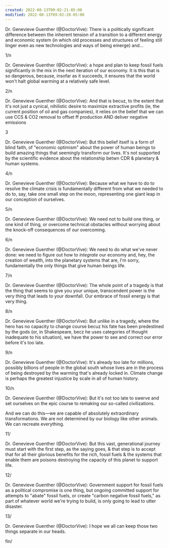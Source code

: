 ```yaml
---
created: 2022-08-13T09:02:21-05:00
modified: 2022-08-13T09:02:28-05:00
---
```


Dr. Genevieve Guenther (@DoctorVive): There is a politically significant difference between the inherent tension of a transition to a different energy and economic system (in which old processes and structures of feeling still linger even as new technologies and ways of being emerge) and...

1/n

Dr. Genevieve Guenther (@DoctorVive): a hope and plan to keep fossil fuels significantly in the mix in the next iteration of our economy. It is this that is so dangerous, because, insofar as it succeeds, it ensures that the world won't halt global warming at a relatively safe level. 

2/n

Dr. Genevieve Guenther (@DoctorVive): And that is becuz, to the extent that it's not just a cynical, nihilistic desire to maximize extractive profits (ie, the current position of oil and gas companies), it relies on the belief that we can use CCS & CO2 removal to offset ff production AND deliver negative emissions

3

Dr. Genevieve Guenther (@DoctorVive): But this belief itself is a form of blind faith, of "economic optimism" about the power of human beings to build amazing things that seemingly transform our lives. It's not supported by the scientific evidence about the relationship betwn CDR & planetary & human systems.

4/n

Dr. Genevieve Guenther (@DoctorVive): Because what we have to do to resolve the climate crisis is fundamentally different from what we needed to do to, say, take one small step on the moon, representing one giant leap in our conception of ourselves.

5/n

Dr. Genevieve Guenther (@DoctorVive): We need not to build one thing, or one kind of thing, or overcome technical obstacles without worrying about the knock-off consequences of our overcoming.

6/n

Dr. Genevieve Guenther (@DoctorVive): We need to do what we've never done: we need to figure out how to *integrate* our economy and, hey, the creation of wealth, into the planetary systems that are, I'm sorry, fundamentally the only things that give human beings life.

7/n

Dr. Genevieve Guenther (@DoctorVive): The whole point of a tragedy is that the thing that seems to give you your unique, transcendent power is the very thing that leads to your downfall. Our embrace of fossil energy is that very thing. 

8/n

Dr. Genevieve Guenther (@DoctorVive): But unlike in a tragedy, where the hero has no capacity to change course becuz his fate has been predestined by the gods (or, in Shakespeare, becz he uses categories of thought inadequate to his situation), we have the power to see and correct our error before it's too late.

9/n

Dr. Genevieve Guenther (@DoctorVive): It's already too late for millions, possibly billions of people in the global south whose lives are in the process of being destroyed by the warming that's already locked in. Climate change is perhaps the greatest injustice by scale in all of human history.

10/n

Dr. Genevieve Guenther (@DoctorVive): But it's not too late to swerve and set ourselves on the epic course to remaking our so-called civilizations.

And we can do this—we are capable of absolutely extraordinary transformations. We are not determined by our biology like other animals. We can recreate everything.

11/

Dr. Genevieve Guenther (@DoctorVive): But this vast, generational journey must start with the first step, as the saying goes, & that step is to accept that for all their glorious benefits for the rich, fossil fuels & the systems that enable them are poisons destroying the capacity of this planet to support life.

12/

Dr. Genevieve Guenther (@DoctorVive): Government support for fossil fuels as a political compromise is one thing, but ongoing committed support for attempts to "abate" fossil fuels, or create "carbon negative fossil fuels," as part of whatever world we're trying to build, is only going to lead to utter disaster.

13/

Dr. Genevieve Guenther (@DoctorVive): I hope we all can keep those two things separate in our heads. 

fin/
